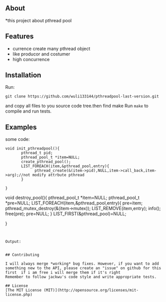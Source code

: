 ## About
*this project about pthread pool

## Features
* currence create many pthread object 
* like producor and costumer
* high concurrence


## Installation
Run:
```
git clone https://github.com/wuli133144/pthreadpool-last-version.git
```
and copy all files to you source code tree.then find make
Run  ```make``` to compile and run tests.

## Examples


some code:
```
void init_pthreadpool(){
       pthread_t pid;
       pthread_pool_t *item=NULL;
       create_pthread_pool();
       LIST_FOREACH(item,&pthread_pool,entry){
             pthread_create(&(item->pid),NULL,item->call_back,item->arg);//not modify attrbute pthread
       }

}  
```
   void destroy_pool(){
        pthread_pool_t *item=NULL;
        pthread_pool_t *pre=NULL;
         LIST_FOREACH(item,&pthread_pool,entry){
                pre=item;
                pthread_mutex_destroy(&(item->mutex));
                LIST_REMOVE(item,entry);
                info();
                free(pre);
                pre=NULL;
         }
         LIST_FIRST(&pthread_pool)=NULL;

}
                          
                     
```


Output:
```
 
```

## Contributing

I will always merge *working* bug fixes. However, if you want to add something new to the API, please create an "issue" on github for this first  if i am free i will merge them if it's right
Remember to follow jackwu's code style and write appropriate tests.

## License
[The MIT License (MIT)](http://opensource.org/licenses/mit-license.php)

